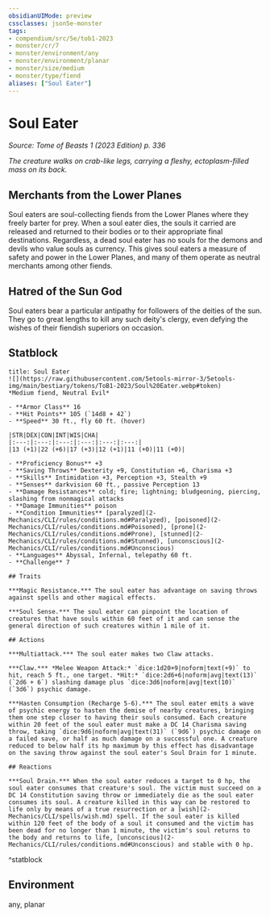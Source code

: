 ```yaml
---
obsidianUIMode: preview
cssclasses: json5e-monster
tags:
- compendium/src/5e/tob1-2023
- monster/cr/7
- monster/environment/any
- monster/environment/planar
- monster/size/medium
- monster/type/fiend
aliases: ["Soul Eater"]
---
```

# Soul Eater
*Source: Tome of Beasts 1 (2023 Edition) p. 336*  

*The creature walks on crab-like legs, carrying a fleshy, ectoplasm-filled mass on its back.*

## Merchants from the Lower Planes

Soul eaters are soul-collecting fiends from the Lower Planes where they freely barter for prey. When a soul eater dies, the souls it carried are released and returned to their bodies or to their appropriate final destinations. Regardless, a dead soul eater has no souls for the demons and devils who value souls as currency. This gives soul eaters a measure of safety and power in the Lower Planes, and many of them operate as neutral merchants among other fiends.

## Hatred of the Sun God

Soul eaters bear a particular antipathy for followers of the deities of the sun. They go to great lengths to kill any such deity's clergy, even defying the wishes of their fiendish superiors on occasion.

## Statblock

```ad-statblock
title: Soul Eater
![](https://raw.githubusercontent.com/5etools-mirror-3/5etools-img/main/bestiary/tokens/ToB1-2023/Soul%20Eater.webp#token)
*Medium fiend, Neutral Evil*

- **Armor Class** 16
- **Hit Points** 105 (`14d8 + 42`)
- **Speed** 30 ft., fly 60 ft. (hover)

|STR|DEX|CON|INT|WIS|CHA|
|:---:|:---:|:---:|:---:|:---:|:---:|
|13 (+1)|22 (+6)|17 (+3)|12 (+1)|11 (+0)|11 (+0)|

- **Proficiency Bonus** +3
- **Saving Throws** Dexterity +9, Constitution +6, Charisma +3
- **Skills** Intimidation +3, Perception +3, Stealth +9
- **Senses** darkvision 60 ft., passive Perception 13
- **Damage Resistances** cold; fire; lightning; bludgeoning, piercing, slashing from nonmagical attacks
- **Damage Immunities** poison
- **Condition Immunities** [paralyzed](2-Mechanics/CLI/rules/conditions.md#Paralyzed), [poisoned](2-Mechanics/CLI/rules/conditions.md#Poisoned), [prone](2-Mechanics/CLI/rules/conditions.md#Prone), [stunned](2-Mechanics/CLI/rules/conditions.md#Stunned), [unconscious](2-Mechanics/CLI/rules/conditions.md#Unconscious)
- **Languages** Abyssal, Infernal, telepathy 60 ft.
- **Challenge** 7

## Traits

***Magic Resistance.*** The soul eater has advantage on saving throws against spells and other magical effects.

***Soul Sense.*** The soul eater can pinpoint the location of creatures that have souls within 60 feet of it and can sense the general direction of such creatures within 1 mile of it.

## Actions

***Multiattack.*** The soul eater makes two Claw attacks.

***Claw.*** *Melee Weapon Attack:* `dice:1d20+9|noform|text(+9)` to hit, reach 5 ft., one target. *Hit:* `dice:2d6+6|noform|avg|text(13)` (`2d6 + 6`) slashing damage plus `dice:3d6|noform|avg|text(10)` (`3d6`) psychic damage.

***Hasten Consumption (Recharge 5-6).*** The soul eater emits a wave of psychic energy to hasten the demise of nearby creatures, bringing them one step closer to having their souls consumed. Each creature within 20 feet of the soul eater must make a DC 14 Charisma saving throw, taking `dice:9d6|noform|avg|text(31)` (`9d6`) psychic damage on a failed save, or half as much damage on a successful one. A creature reduced to below half its hp maximum by this effect has disadvantage on the saving throw against the soul eater's Soul Drain for 1 minute.

## Reactions

***Soul Drain.*** When the soul eater reduces a target to 0 hp, the soul eater consumes that creature's soul. The victim must succeed on a DC 14 Constitution saving throw or immediately die as the soul eater consumes its soul. A creature killed in this way can be restored to life only by means of a true resurrection or a [wish](2-Mechanics/CLI/spells/wish.md) spell. If the soul eater is killed within 120 feet of the body of a soul it consumed and the victim has been dead for no longer than 1 minute, the victim's soul returns to the body and returns to life, [unconscious](2-Mechanics/CLI/rules/conditions.md#Unconscious) and stable with 0 hp.
```
^statblock

## Environment

any, planar